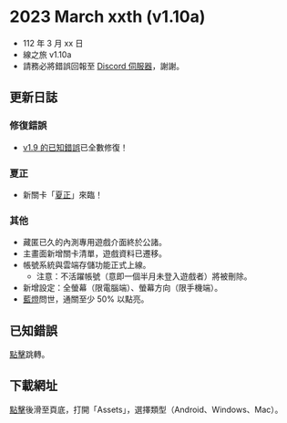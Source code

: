 # 2023 March xxth (v1.10a)
- 112 年 3 月 xx 日
- 線之旅 v1.10a
- 請務必將錯誤回報至 [Discord 伺服器](http://discord.gg/2c6Hjcm)，謝謝。

## 更新日誌
### 修復錯誤
- [v1.9 的已知錯誤](https://github.com/ZutekDL/A-Lines-Journey/blob/main/Known%20Bugs%20已知錯誤/國文/v1.9.md)已全數修復！

### 夏正
- 新關卡「[夏正](https://github.com/ZutekDL/A-Lines-Journey/blob/main/關於線之旅.md#夏正)」來臨！

### 其他
- 藏匿已久的內測專用遊戲介面終於公諸。
- 主畫面新增關卡清單，遊戲資料已遷移。
- 帳號系統與雲端存儲功能正式上線。
    - 注意：不活躍帳號（意即一個半月未登入遊戲者）將被刪除。
- 新增設定：全螢幕（限電腦端）、螢幕方向（限手機端）。
- [藍燈](https://github.com/ZutekDL/A-Lines-Journey/blob/main/關於線之旅.md#燈)問世，通關至少 50% 以點亮。

## 已知錯誤
[點擊](https://github.com/ZutekDL/A-Lines-Journey/blob/main/Known%20Bugs%20已知錯誤/國文/v1.10.md#v110a)跳轉。

## 下載網址
[點擊](https://github.com/ZutekDL/A-Lines-Journey/releases/tag/v1.10a)後滑至頁底，打開「Assets」，選擇類型（Android、Windows、Mac）。